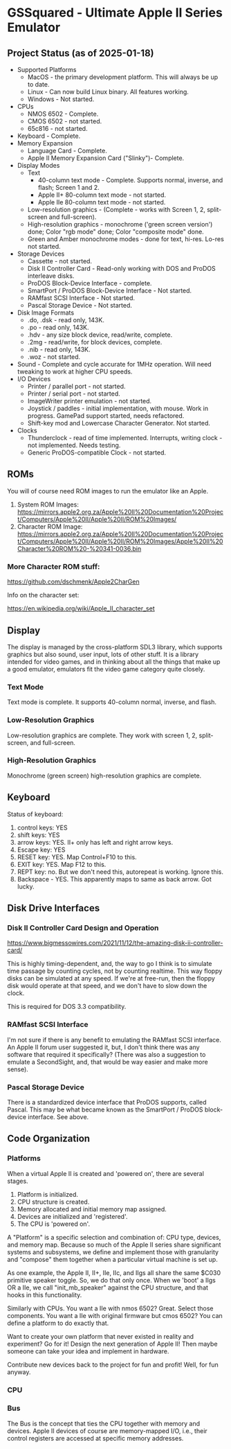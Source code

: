 # GSSquared - Ultimate Apple II Series Emulator

## Project Status (as of 2025-01-18)

* Supported Platforms
  * MacOS - the primary development platform. This will always be up to date.
  * Linux - Can now build Linux binary. All features working.
  * Windows - Not started.
* CPUs
  * NMOS 6502 - Complete.
  * CMOS 6502 - not started.
  * 65c816 - not started.
* Keyboard - Complete.
* Memory Expansion
  * Language Card - Complete.
  * Apple II Memory Expansion Card ("Slinky")- Complete.
* Display Modes
  * Text
    * 40-column text mode - Complete. Supports normal, inverse, and flash; Screen 1 and 2.
    * Apple II+ 80-column text mode - not started.
    * Apple IIe 80-column text mode - not started.
  * Low-resolution graphics - (Complete - works with Screen 1, 2, split-screen and full-screen).
  * High-resolution graphics - monochrome ('green screen version') done; Color "rgb mode" done; Color "composite mode" done.
  * Green and Amber monochrome modes - done for text, hi-res. Lo-res not started. 
* Storage Devices
  * Cassette - not started.  
  * Disk II Controller Card - Read-only working with DOS and ProDOS interleave disks.
  * ProDOS Block-Device Interface - complete.
  * SmartPort / ProDOS Block-Device Interface - Not started.
  * RAMfast SCSI Interface - Not started.
  * Pascal Storage Device - Not started.
* Disk Image Formats
  * .do, .dsk - read only, 143K.
  * .po - read only, 143K.
  * .hdv - any size block device, read/write, complete.
  * .2mg - read/write, for block devices, complete.
  * .nib - read only, 143K.
  * .woz - not started.
* Sound - Complete and cycle accurate for 1MHz operation. Will need tweaking to work at higher CPU speeds.
* I/O Devices
  * Printer / parallel port - not started.
  * Printer / serial port - not started.
  * ImageWriter printer emulation - not started.
  * Joystick / paddles - initial implementation, with mouse. Work in progress. GamePad support started, needs refactored.
  * Shift-key mod and Lowercase Character Generator. Not started.
* Clocks
  * Thunderclock - read of time implemented. Interrupts, writing clock - not implemented. Needs testing.
  * Generic ProDOS-compatible Clock - not started.

## ROMs

You will of course need ROM images to run the emulator like an Apple.

1. System ROM Images: https://mirrors.apple2.org.za/Apple%20II%20Documentation%20Project/Computers/Apple%20II/Apple%20II/ROM%20Images/
2. Character ROM Image: https://mirrors.apple2.org.za/Apple%20II%20Documentation%20Project/Computers/Apple%20II/Apple%20II/ROM%20Images/Apple%20II%20Character%20ROM%20-%20341-0036.bin

### More Character ROM stuff:

https://github.com/dschmenk/Apple2CharGen

Info on the character set:

https://en.wikipedia.org/wiki/Apple_II_character_set


## Display

The display is managed by the cross-platform SDL3 library, which supports graphics
but also sound, user input, lots of other stuff. It is a library intended for
video games, and in thinking about all the things that make up a good emulator, 
emulators fit the video game category quite closely.


### Text Mode

Text mode is complete. It supports 40-column normal, inverse, and flash.

### Low-Resolution Graphics

Low-resolution graphics are complete. They work with screen 1, 2, split-screen, and full-screen.

### High-Resolution Graphics

Monochrome (green screen) high-resolution graphics are complete.


## Keyboard

Status of keyboard:

1. control keys: YES
1. shift keys: YES
1. arrow keys: YES. II+ only has left and right arrow keys.
1. Escape key: YES
1. RESET key: YES. Map Control+F10 to this.
1. EXIT key: YES. Map F12 to this.
1. REPT key: no. But we don't need this, autorepeat is working. Ignore this.
1. Backspace - YES. This apparently maps to same as back arrow. Got lucky.


## Disk Drive Interfaces

### Disk II Controller Card Design and Operation

https://www.bigmessowires.com/2021/11/12/the-amazing-disk-ii-controller-card/

This is highly timing-dependent, and, the way to go I think is to simulate time passage by
counting cycles, not by counting realtime. This way floppy disks can be simulated at any speed.
If we're at free-run, then the floppy disk would operate at that speed, and we don't have to
slow down the clock.

This is required for DOS 3.3 compatibility.


### RAMfast SCSI Interface

I'm not sure if there is any benefit to emulating the RAMfast SCSI interface. An Apple II forum
user suggested it, but, I don't think there was any software that required it specifically?
(There was also a suggestion to emulate a SecondSight, and, that would be way easier and
make more sense).

### Pascal Storage Device

There is a standardized device interface that ProDOS supports, called Pascal. This may be what
became known as the SmartPort / ProDOS block-device interface. See above.


## Code Organization

### Platforms

When a virtual Apple II is created and 'powered on', there are several stages.

1. Platform is initialized.
1. CPU structure is created.
1. Memory allocated and initial memory map assigned.
1. Devices are initialized and 'registered'.
1. The CPU is 'powered on'.

A "Platform" is a specific selection and combination of: CPU type, devices, and memory map.
Because so much of the Apple II series share significant systems and subsystems,
we define and implement those with granularity and "compose" them together when a 
particular virtual machine is set up.

As one example, the Apple II, II+, IIe, IIc, and IIgs all share the same $C030 primitive
speaker toggle. So, we do that only once. When we 'boot' a IIgs OR a IIe, we call
"init_mb_speaker" against the CPU structure, and that hooks in this functionality.

Similarly with CPUs. You want a IIe with nmos 6502? Great. Select those components.
You want a IIe with original firmware but cmos 6502? You can define a platform
to do exactly that.

Want to create your own platform that never existed in reality and experiment?
Go for it! Design the next generation of Apple II! Then maybe someone can take your
idea and implement in hardware.

Contribute new devices back to the project for fun and profit! Well, for fun anyway.

### CPU

### Bus

The Bus is the concept that ties the CPU together with memory and devices.
Apple II devices of course are memory-mapped I/O, i.e., their control registers
are accessed at specific memory addresses.

